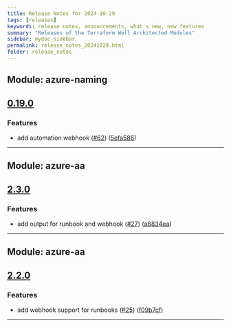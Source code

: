 ```yaml
---
title: Release Notes for 2024-10-29
tags: [releases]
keywords: release notes, announcements, what's new, new features
summary: "Releases of the Terraform Well Architected Modules"
sidebar: mydoc_sidebar
permalink: release_notes_20241029.html
folder: release_notes
---
```


## Module: azure-naming
## [0.19.0](https://github.com/CloudNationHQ/terraform-azure-naming/releases/tag/v0.19.0)


### Features

* add automation webhook ([#62](https://github.com/CloudNationHQ/terraform-azure-naming/issues/62)) ([5efa586](https://github.com/CloudNationHQ/terraform-azure-naming/commit/5efa586dac1240bffb8142d8f9afaa562555032a))

---

## Module: azure-aa
## [2.3.0](https://github.com/CloudNationHQ/terraform-azure-aa/releases/tag/v2.3.0)


### Features

* add output for runbook and webhook ([#27](https://github.com/CloudNationHQ/terraform-azure-aa/issues/27)) ([a8834ea](https://github.com/CloudNationHQ/terraform-azure-aa/commit/a8834ea23dc73013debd07e6330a87ada2535342))

---

## Module: azure-aa
## [2.2.0](https://github.com/CloudNationHQ/terraform-azure-aa/releases/tag/v2.2.0)


### Features

* add webhook support for runbooks ([#25](https://github.com/CloudNationHQ/terraform-azure-aa/issues/25)) ([f09b7cf](https://github.com/CloudNationHQ/terraform-azure-aa/commit/f09b7cffe5138e60befe2d94e057d4592d42a2ef))

---

